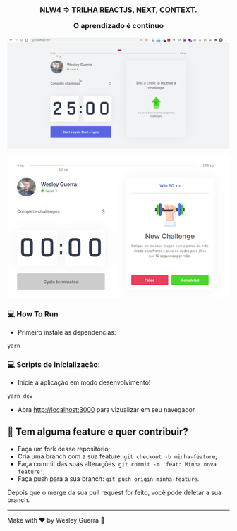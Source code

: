 <h3 align="center">
  NLW4 =>  TRILHA REACTJS, NEXT, CONTEXT.
  <p> O aprendizado é continuo </P>
</h3>


<p align="center">
   <img src="theme.gif" >
</p>


<p align="center">
   <img src="nlw.png" >
</p>


### :computer: How To Run

 * Primeiro instale as dependencias:
 ```bash
 yarn
 ```

### :computer: Scripts de inicialização:
  * Inicie a aplicação em modo desenvolvimento!
 ```bash
yarn dev
 ```
 * Abra [http://localhost:3000](http://localhost:3000) para vizualizar em seu navegador


## 🤔 Tem alguma feature e quer contribuir?

- Faça um fork desse repositório;
- Cria uma branch com a sua feature: `git checkout -b minha-feature`;
- Faça commit das suas alterações: `git commit -m 'feat: Minha nova feature'`;
- Faça push para a sua branch: `git push origin minha-feature`.

Depois que o merge da sua pull request for feito, você pode deletar a sua branch.

---

Make with ♥ by Wesley Guerra :wave:



